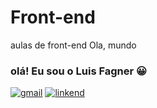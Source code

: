 # Front-end
  aulas de front-end 
  Ola, mundo
 ### olá! Eu sou o Luis Fagner 😀
 [![gmail](https://img.shields.io/badge/Gmail-D14836?style=for-the-badge&logo=gmail&logoColor=white)](luisfagner2121@gmail.com)
 [![linkend](https://img.shields.io/badge/LinkedIn-0077B5?style=for-the-badge&logo=linkedin&logoColor=white)](https://www.linkedin.com/in/luis-fagner-marques-da-silva-690b45b6/)
